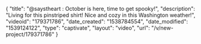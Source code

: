 {
    "title": "@saystheart : October is here, time to get spooky!",
    "description": "Living for this pinstriped shirt! Nice and cozy in this Washington weather!",
    "videoid": "179371786",
    "date_created": "1538784554",
    "date_modified": "1539124122",
    "type": "captivate",
    "layout": "video",
    "url": "\/v\/new-project\/179371786"
}